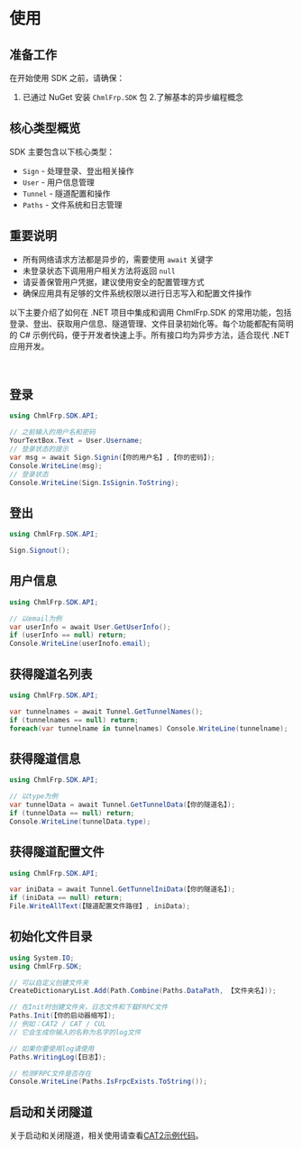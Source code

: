 ﻿# 使用

## 准备工作

在开始使用 SDK 之前，请确保：

1. 已通过 NuGet 安装 `ChmlFrp.SDK` 包
2.了解基本的异步编程概念

## 核心类型概览

SDK 主要包含以下核心类型：

- `Sign` - 处理登录、登出相关操作
- `User` - 用户信息管理
- `Tunnel` - 隧道配置和操作
- `Paths` - 文件系统和日志管理

## 重要说明

- 所有网络请求方法都是异步的，需要使用 `await` 关键字
- 未登录状态下调用用户相关方法将返回 `null`
- 请妥善保管用户凭据，建议使用安全的配置管理方式
- 确保应用具有足够的文件系统权限以进行日志写入和配置文件操作

以下主要介绍了如何在 .NET 项目中集成和调用 ChmlFrp.SDK 的常用功能，包括登录、登出、获取用户信息、隧道管理、文件目录初始化等。每个功能都配有简明的 C# 示例代码，便于开发者快速上手。所有接口均为异步方法，适合现代 .NET 应用开发。

<br/>

## 登录

```csharp
using ChmlFrp.SDK.API;

// 之前输入的用户名和密码
YourTextBox.Text = User.Username; 
// 登录状态的提示
var msg = await Sign.Signin(【你的用户名】,【你的密码】);
Console.WriteLine(msg);
// 登录状态
Console.WriteLine(Sign.IsSignin.ToString);
```

## 登出

```csharp
using ChmlFrp.SDK.API;

Sign.Signout();
```

## 用户信息

```csharp
using ChmlFrp.SDK.API;

// 以email为例
var userInfo = await User.GetUserInfo();
if (userInfo == null) return;
Console.WriteLine(userInofo.email);
```

## 获得隧道名列表

```csharp
using ChmlFrp.SDK.API;

var tunnelnames = await Tunnel.GetTunnelNames();
if (tunnelnames == null) return;
foreach(var tunnelname in tunnelnames) Console.WriteLine(tunnelname);
```

## 获得隧道信息

```csharp
using ChmlFrp.SDK.API;

// 以type为例
var tunnelData = await Tunnel.GetTunnelData(【你的隧道名】);
if (tunnelData == null) return;
Console.WriteLine(tunnelData.type);
```

## 获得隧道配置文件

```csharp
using ChmlFrp.SDK.API;

var iniData = await Tunnel.GetTunnelIniData(【你的隧道名】);
if (iniData == null) return;
File.WriteAllText(【隧道配置文件路径】, iniData);
```

## 初始化文件目录

```csharp
using System.IO;
using ChmlFrp.SDK;

// 可以自定义创建文件夹
CreateDictionaryList.Add(Path.Combine(Paths.DataPath, 【文件夹名】));

// 在Init时创建文件夹，日志文件和下载FRPC文件
Paths.Init(【你的启动器缩写】);
// 例如：CAT2 / CAT / CUL
// 它会生成你输入的名称为名字的log文件

// 如果你要使用log请使用
Paths.WritingLog(【日志】);

// 检测FRPC文件是否存在
Console.WriteLine(Paths.IsFrpcExists.ToString());
```

## 启动和关闭隧道

关于启动和关闭隧道，相关使用请查看[CAT2示例代码](https://github.com/ChmlFrp/CAT2/blob/main/cat2/ViewModel.cs#L232)。
